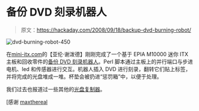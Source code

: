 # 备份 DVD 刻录机器人

> 原文：<https://hackaday.com/2008/09/18/backup-dvd-burning-robot/>

![](img/e0cc1a2dc06c138705b39357c4030996.png "dvd-burning-robot-450")

在[mini-itx.com](http://www.mini-itx.com/)的【亚伦·谢泼德】刚刚完成了一个基于 EPIA M10000 迷你 ITX 主板和回收零件的[备份 DVD 刻录机器人](http://www.mini-itx.com/2008/09/12/florian-the-dvd-burning-robot)。Perl 脚本通过主板上的并行端口与步进电机、led 和传感器进行交互。机器人插入 DVD 进行刻录，翻转它们贴上标签，并将完成的光盘堆成一堆。杯垫会被扔进“惩罚箱”中，以便于处理。

我们过去也报道过一些其他的[光盘复制器](http://hackaday.com/2006/06/17/diy-optical-disc-duplicator/)。

[感谢 [maxthereal](http://humbels.com)